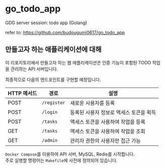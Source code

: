 # go_todo_app
GDG server session: todo app (Golang) 

refer to: https://github.com/budougumi0617/go_todo_app 

## 만들고자 하는 애플리케이션에 대해
이 리포지토리에서 만들고자 하는 웹 애플리케이션은 인증 기능이 포함된 TODO 작업을 관리하는 API 서버입니다.

최종적으로 다음의 엔드포인트를 구현할 예정입니다.

| HTTP 메서드 | 경로         | 설명                       |
|-------------|--------------|----------------------------|
| POST        | `/register`  | 새로운 사용자를 등록         |
| POST        | `/login`     | 등록된 사용자 정보로 액세스 토큰을 획득 |
| POST        | `/tasks`     | 액세스 토큰을 사용하여 작업을 등록 |
| GET         | `/tasks`     | 액세스 토큰을 사용하여 작업을 조회 |
| GET         | `/admin`     | 관리자 권한의 사용자만 접근 가능 |

`Docker Compose`를 이용하여 API 서버, MySQL, Redis를 시작합니다.   
주로 실행할 명령어는 `Makefile`에 사전에 정의되어 있습니다.

